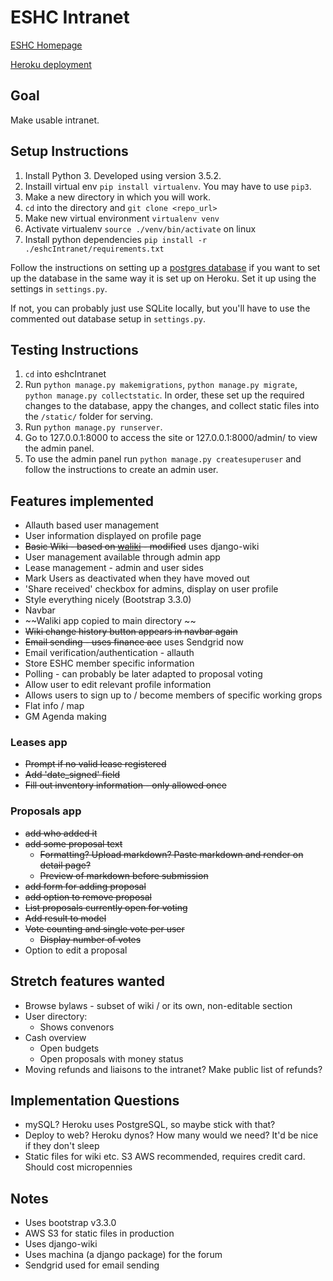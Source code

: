# ESHC Intranet
[ESHC Homepage](http://edinburghcoop.wordpress.com/)

[Heroku deployment](https://eshc.herokuapp.com/)

## Goal
Make usable intranet.

## Setup Instructions
1. Install Python 3. Developed using version 3.5.2.
2. Instaill virtual env `pip install virtualenv`. You may have to use `pip3`.
3. Make a new directory in which you will work.
4. `cd` into the directory and `git clone <repo_url>`
5. Make new virtual environment `virtualenv venv `
6. Activate virtualenv `source ./venv/bin/activate` on linux
7. Install python dependencies `pip install -r ./eshcIntranet/requirements.txt`

Follow the instructions on setting up a [postgres database](https://www.digitalocean.com/community/tutorials/how-to-use-postgresql-with-your-django-application-on-ubuntu-14-04) if you want to set up the database in the same way it is set up on Heroku. Set it up using the settings in `settings.py`.

If not, you can probably just use SQLite locally, but you'll have to use the commented out database setup in `settings.py`.

## Testing Instructions
1. `cd` into eshcIntranet
2. Run `python manage.py makemigrations`, `python manage.py migrate`, `python manage.py collectstatic`. In order, these set up the required changes to the database, appy the changes, and collect static files into the `/static/` folder for serving.
3. Run `python manage.py runserver`.
4. Go to 127.0.0.1:8000 to access the site or 127.0.0.1:8000/admin/ to view the admin panel.
5. To use the admin panel run `python manage.py createsuperuser` and follow the instructions to create an admin user.

## Features implemented
* Allauth based user management 
* User information displayed on profile page
* ~~Basic Wiki - based on [waliki](https://github.com/mgaitan/waliki) - modified~~ uses django-wiki
* User management available through admin app
* Lease management - admin and user sides
* Mark Users as deactivated when they have moved out 
* 'Share received' checkbox for admins, display on user profile
* Style everything nicely (Bootstrap 3.3.0)
* Navbar
* ~~Waliki app copied to main directory ~~
* ~~Wiki change history button appears in navbar again~~
* ~~Email sending - uses finance acc~~ uses Sendgrid now
* Email verification/authentication - allauth
* Store ESHC member specific information 
* Polling - can probably be later adapted to proposal voting
* Allow user to edit relevant profile information
* Allows users to sign up to / become members of specific working grops
* Flat info / map
* GM Agenda making

### Leases app
* ~~Prompt if no valid lease registered~~
* ~~Add 'date_signed' field~~
* ~~Fill out inventory information - only allowed once~~

### Proposals app
* ~~add who added it~~
* ~~add some proposal text~~
  * ~~Formatting? Upload markdown? Paste markdown and render on detail page?~~
  * ~~Preview of markdown before submission~~
* ~~add form for adding proposal~~
* ~~add option to remove proposal~~
* ~~List proposals currently open for voting~~
* ~~Add result to model~~
* ~~Vote counting and single vote per user~~
  * ~~Display number of votes~~
* Option to edit a proposal

## Stretch features wanted
* Browse bylaws - subset of wiki / or its own, non-editable section
* User directory:
  * Shows convenors
* Cash overview
  * Open budgets
  * Open proposals with money status
* Moving refunds and liaisons to the intranet? Make public list of refunds?

## Implementation Questions
* mySQL? Heroku uses PostgreSQL, so maybe stick with that?
* Deploy to web? Heroku dynos? How many would we need? It'd be nice if they don't sleep
* Static files for wiki etc. S3 AWS recommended, requires credit card. Should cost micropennies

## Notes
* Uses bootstrap v3.3.0
* AWS S3 for static files in production
* Uses django-wiki
* Uses machina (a django package) for the forum
* Sendgrid used for email sending
